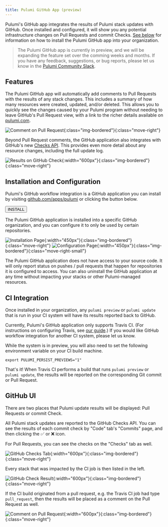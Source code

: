 ```yaml
---
title: Pulumi GitHub App (preview)
---
```


<style>
    .img-bordered {
        border: 2px solid rgba(0,0,0,0.15);
    }
    .move-right {
        margin-left: 32px;
    }
    .move-right-small {
        margin-left: 8px;
    }
</style>

Pulumi's GitHub app integrates the results of Pulumi stack updates with GitHub. Once installed and
configured, it will show you any potential infrastructure changes on Pull Requests and commit Checks.
[See below](https://github.com/apps/pulumi) for information on how to install the Pulumi GitHub app
into your organization.


> The Pulumi GitHub app is currently in preview, and we will be expanding the feature set
> over the comming weeks and months. If you have any feedback, suggestions, or bug reports, please
> let us know in the [Pulumi Community Slack](https://slack.pulumi.io/).

## Features

The Pulumi GitHub app will automatically add comments to Pull Requests with the results of any
stack changes. This includes a summary of how many resources were created, updated, and/or deleted.
This allows you to quickly see the changes caused by your Pulumi program without needing to leave
GitHub's Pull Request view, with a link to the richer details available on [pulumi.com](https://pulumi.com).

![Comment on Pull Request](/images/github-app/pr-comment.png){:class="img-bordered"}{:class="move-right"}

Beyond Pull Request comments, the GitHub application also integrates with GitHub's new [Checks API](https://blog.github.com/2018-05-07-introducing-checks-api/).
This provides even more detail about any resource changes, including the full update log.

![Results on GitHub Check](/images/github-app/checks-detail.png){:width="600px"}{:class="img-bordered"}{:class="move-right"}

## Installation and Configuration

Pulumi's GitHub workflow integration is a GitHub application you can install by visiting
[github.com/apps/pulumi](https://github.com/apps/pulumi) or clicking the button below.

<a href="https://github.com/apps/pulumi" target="_blank">
    <button class="button">INSTALL</button>
</a>

The Pulumi GitHub application is installed into a specific GitHub organization, and you can
configure it to only be used by certain repositories.

![Installation Page](/images/github-app/installation.png){:width="450px"}{:class="img-bordered"}{:class="move-right"}
![Configuration Page](/images/github-app/org-configuration.png){:width="450px"}{:class="img-bordered"}{:class="move-right-small"}

The Pulumi GitHub application does not have access to your source code. It will only report
status on pushes / pull requests that happen for repositories it is configured to access. You can
also uninstall the GitHub application at any time without impacting your stacks or
other Pulumi-managed resources.

## CI Integration

Once installed in your organization, any `pulumi preview` or `pulumi update` that is run in your CI
system will have its results reported back to GitHub.

Currently, Pulumi's GitHub application only supports Travis CI. (For instructions on configuring
Travis, see [our guide](https://pulumi.io/reference/cd-travis.html).) If you would like
GitHub workflow integration for another CI system, please let us know.

While the system is in preview, you will also need to set the following environment variable
on your CI build machine.

```
export PULUMI_PERSIST_PREVIEWS="1"
```

That's it! When Travis CI performs a build that runs `pulumi preview` or `pulumi update`, the
results will be reported on the corresponding Git commit or Pull Request.

## GitHub UI

There are two places that Pulumi update results will be displayed: Pull Requests or commit Check.

All Pulumi stack updates are reported to the GitHub Checks API. You can see the results of each
commit check by "Code" tab's "Commits" page, and then clicking the ✅ or ❌ icon.

For Pull Requests, you can see the checks on the "Checks" tab as well.

![GitHub Checks Tab](/images/github-app/checks.png){:width="600px"}{:class="img-bordered"}{:class="move-right"}

Every stack that was impacted by the CI job is then listed in the left.

![GitHub Check Result](/images/github-app/checks-detail.png){:width="600px"}{:class="img-bordered"}{:class="move-right"}

If the CI build originated from a pull request, e.g. the Travis CI job had type `pull_request`,
then the results will be placed as a comment on the Pull Request as well.

![Comment on Pull Request](/images/github-app/pr-comment.png){:width="600px"}{:class="img-bordered"}{:class="move-right"}

